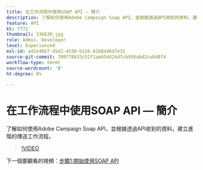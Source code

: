 ```yaml
---
title: 在工作流程中使用SOAP API — 簡介
description: 了解如何使用Adobe Campaign Soap API，並根據透過API收到的資料，建立進階的傳送工作流程。
feature: API
kt: 7772
thumbnail: 336639.jpg
role: Admin, Developer
level: Experienced
exl-id: ad2e46b7-d5d1-4530-b126-62b8446d7e31
source-git-commit: 708f78633c52f1ae65d424dfcb956abd2ceb48f4
workflow-type: tm+mt
source-wordcount: '0'
ht-degree: 0%

---
```


# 在工作流程中使用SOAP API — 簡介

了解如何使用Adobe Campaign Soap API，並根據透過API收到的資料，建立進階的傳送工作流程。

>[!VIDEO](https://video.tv.adobe.com/v/336639?quality=12)

下一個要觀看的視頻：[步驟1:開始使用SOAP API](/help/tutorial-using-soap-apis/get-started-with-soap-apis.md)
